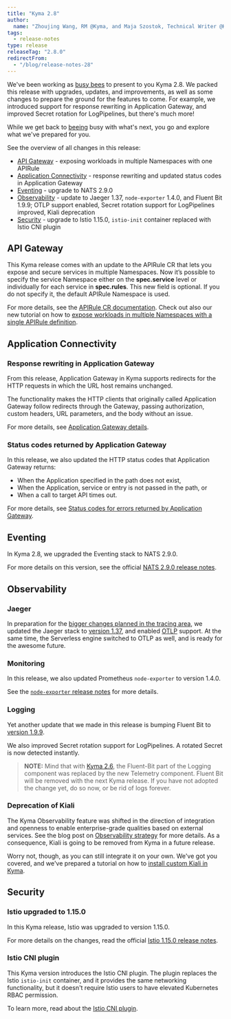 ```yaml
---
title: "Kyma 2.8"
author:
  name: "Zhoujing Wang, RM @Kyma, and Maja Szostok, Technical Writer @Kyma"
tags:
  - release-notes 
type: release 
releaseTag: "2.8.0"
redirectFrom:
  - "/blog/release-notes-28"
---
```


We've been working as [busy bees](https://www.youtube.com/watch?v=96tOPyuhuJs) to present to you Kyma 2.8. We packed this release with upgrades, updates, and improvements, as well as some changes to prepare the ground for the features to come. For example, we introduced support for response rewriting in Application Gateway, and improved Secret rotation for LogPipelines, but there's much more!

While we get back to [beeing](https://youtu.be/eBMxaOeREHA?t=8) busy with what's next, you go and explore what we've prepared for you.

<!-- overview -->

See the overview of all changes in this release:

- [API Gateway](#api-gateway) - exposing workloads in multiple Namespaces with one APIRule
- [Application Connectivity](#application-connectivity) - response rewriting and updated status codes in Application Gateway
- [Eventing](#eventing) - upgrade to NATS 2.9.0
- [Observability](#observability) - update to Jaeger 1.37, `node-exporter` 1.4.0, and Fluent Bit 1.9.9; OTLP support enabled, Secret rotation support for LogPipelines improved, Kiali deprecation
- [Security](#security) - upgrade to Istio 1.15.0, `istio-init` container replaced with Istio CNI plugin

## API Gateway

This Kyma release comes with an update to the APIRule CR that lets you expose and secure services in multiple Namespaces. Now it’s possible to specify the service Namespace either on the **spec.service** level or individually for each service in **spec.rules**. This new field is optional. If you do not specify it, the default APIRule Namespace is used. 

For more details, see the [APIRule CR documentation](https://kyma-project.io/docs/kyma/latest/05-technical-reference/00-custom-resources/apix-01-apirule).
Check out also our new tutorial on how to [expose workloads in multiple Namespaces with a single APIRule definition](https://kyma-project.io/docs/kyma/latest/03-tutorials/00-api-exposure/apix-09-expose-workloads-multiple-namespaces/).

## Application Connectivity

### Response rewriting in Application Gateway

From this release, Application Gateway in Kyma supports redirects for the HTTP requests in which the URL host remains unchanged.

The functionality makes the HTTP clients that originally called Application Gateway follow redirects through the Gateway, passing authorization, custom headers, URL parameters, and the body without an issue.

For more details, see [Application Gateway details](https://kyma-project.io/docs/kyma/main/05-technical-reference/ac-01-application-gateway-details/).

### Status codes returned by Application Gateway

In this release, we also updated the HTTP status codes that Application Gateway returns:
- When the Application specified in the path does not exist,
- When the Application, service or entry is not passed in the path, or 
- When a call to target API times out.

For more details, see [Status codes for errors returned by Application Gateway](https://github.com/kyma-project/kyma/blob/main/components/central-application-gateway/README.md#status-codes-for-errors-returned-by-application-gateway).

## Eventing

In Kyma 2.8, we upgraded the Eventing stack to NATS 2.9.0.

For more details on this version, see the official [NATS 2.9.0 release notes](https://docs.nats.io/release-notes/whats_new#server-release-v2.9.0).

## Observability

### Jaeger 

In preparation for the [bigger changes planned in the tracing area](https://github.com/kyma-project/community/tree/main/concepts/observability-strategy/configurable-tracing), we updated the Jaeger stack to [version 1.37](https://github.com/jaegertracing/jaeger/releases/tag/v1.37.0), and enabled [OTLP](https://opentelemetry.io/docs/reference/specification/protocol/) support. 
At the same time, the Serverless engine switched to OTLP as well, and is ready for the awesome future.

### Monitoring 

In this release, we also updated Prometheus `node-exporter` to version 1.4.0.

See the [`node-exporter` release notes](https://github.com/prometheus/node_exporter/releases) for more details. 

### Logging 

Yet another update that we made in this release is bumping Fluent Bit to [version 1.9.9](https://fluentbit.io/announcements/v1.9.9/). 

We also improved Secret rotation support for LogPipelines. A rotated Secret is now detected instantly.

> **NOTE:** Mind that with [Kyma 2.6](https://kyma-project.io/blog/2022/8/25/release-notes-26/), the Fluent-Bit part of the Logging component was replaced by the new Telemetry component. Fluent Bit will be removed with the next Kyma release. If you have not adopted the change yet, do so now, or be rid of logs forever. 

### Deprecation of Kiali

The Kyma Observability feature was shifted in the direction of integration and openness to enable enterprise-grade qualities based on external services. 
See the blog post on [Observability strategy](https://kyma-project.io/blog/2022/9/21/observability-strategy) for more details. 
As a consequence, Kiali is going to be removed from Kyma in a future release. 

Worry not, though, as you can still integrate it on your own. 
We've got you covered, and we've prepared a tutorial on how to [install custom Kiali in Kyma](https://github.com/kyma-project/examples/blob/main/kiali/README.md).
 
## Security

### Istio upgraded to 1.15.0 

In this Kyma release, Istio was upgraded to version 1.15.0. 

For more details on the changes, read the official [Istio 1.15.0 release notes](https://istio.io/latest/news/releases/1.15.x/announcing-1.15/). 

### Istio CNI plugin

This Kyma version introduces the Istio CNI plugin. The plugin replaces the Istio `istio-init` container, and it provides the same networking functionality, but it doesn't require Istio users to have elevated Kubernetes RBAC permission. 

To learn more, read about the [Istio CNI plugin](https://istio.io/latest/docs/setup/additional-setup/cni/).
